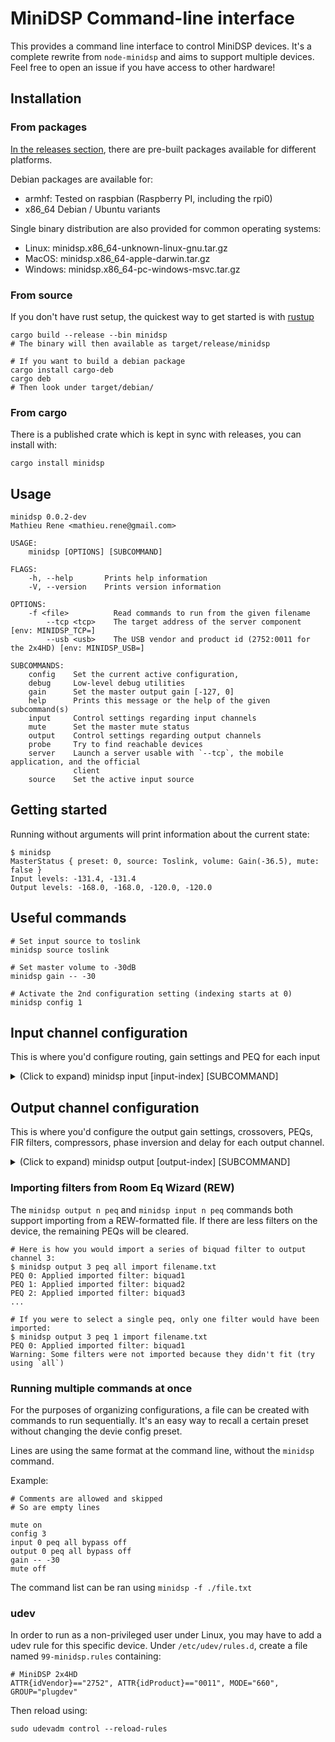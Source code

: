# MiniDSP Command-line interface

This provides a command line interface to control MiniDSP devices. 
It's a complete rewrite from `node-minidsp` and aims to support multiple devices. Feel free to open an issue if you have access to other hardware!


## Installation
### From packages
[In the releases section](https://github.com/mrene/minidsp-rs/releases), there are pre-built packages available for different platforms.

Debian packages are available for:
- armhf: Tested on raspbian (Raspberry PI, including the rpi0)
- x86_64 Debian / Ubuntu variants

Single binary distribution are also provided for common operating systems:
- Linux: minidsp.x86_64-unknown-linux-gnu.tar.gz
- MacOS: minidsp.x86_64-apple-darwin.tar.gz
- Windows: minidsp.x86_64-pc-windows-msvc.tar.gz

### From source
If you don't have rust setup, the quickest way to get started is with [rustup](https://rustup.rs/)


```shell
cargo build --release --bin minidsp
# The binary will then available as target/release/minidsp

# If you want to build a debian package
cargo install cargo-deb
cargo deb
# Then look under target/debian/
```

### From cargo
There is a published crate which is kept in sync with releases, you can install with:
```shell
cargo install minidsp
```

## Usage
```shell
minidsp 0.0.2-dev
Mathieu Rene <mathieu.rene@gmail.com>

USAGE:
    minidsp [OPTIONS] [SUBCOMMAND]

FLAGS:
    -h, --help       Prints help information
    -V, --version    Prints version information

OPTIONS:
    -f <file>          Read commands to run from the given filename
        --tcp <tcp>    The target address of the server component [env: MINIDSP_TCP=]
        --usb <usb>    The USB vendor and product id (2752:0011 for the 2x4HD) [env: MINIDSP_USB=]

SUBCOMMANDS:
    config    Set the current active configuration,
    debug     Low-level debug utilities
    gain      Set the master output gain [-127, 0]
    help      Prints this message or the help of the given subcommand(s)
    input     Control settings regarding input channels
    mute      Set the master mute status
    output    Control settings regarding output channels
    probe     Try to find reachable devices
    server    Launch a server usable with `--tcp`, the mobile application, and the official
              client
    source    Set the active input source
```


## Getting started
Running without arguments will print information about the current state:

```shell
$ minidsp 
MasterStatus { preset: 0, source: Toslink, volume: Gain(-36.5), mute: false }
Input levels: -131.4, -131.4
Output levels: -168.0, -168.0, -120.0, -120.0
```

## Useful commands
```
# Set input source to toslink
minidsp source toslink

# Set master volume to -30dB
minidsp gain -- -30

# Activate the 2nd configuration setting (indexing starts at 0)
minidsp config 1
```

## Input channel configuration
This is where you'd configure routing, gain settings and PEQ for each input

<details>
  <summary>(Click to expand) minidsp input [input-index] [SUBCOMMAND]</summary>

```shell
$ minidsp input --help
minidsp-input
Control settings regarding input channels

USAGE:
    minidsp input <input-index> <SUBCOMMAND>

ARGS:
    <input-index>    Index of the input channel, starting at 0

SUBCOMMANDS:
    gain       Set the input gain for this channel
    help       Prints this message or the help of the given subcommand(s)
    mute       Set the master mute status
    peq        Control the parametric equalizer
    routing    Controls signal routing from this input
```

### gain / mute

```shell
# Sets input channel 0's gain to -10dB
minidsp input 0 gain -- -10

# Mute input channel 0
minidsp input 0 mute on
```

### routing
Each output matrix entry has to be enabled in order for audio to be routed. The gain can then be set (in dB) for each entry.

```shell
# Route input channel 0 to output channel 0, boost gain by 6dB
minidsp input 0 routing 0 enable on
minidsp input 0 routing 0 gain 6
```

### peq

```
$ minidsp input 0 peq --help
minidsp-input-peq
Control the parametric equalizer

USAGE:
    minidsp input <input-index> peq <index> <SUBCOMMAND>

ARGS:
    <index>    Parametric EQ index (all | <id>) (0 to 9 inclusively)

FLAGS:
    -h, --help       Prints help information
    -V, --version    Prints version information

SUBCOMMANDS:
    bypass    Sets the bypass toggle
    clear     Sets all coefficients back to their default values and un-bypass them
    help      Prints this message or the help of the given subcommand(s)
    import    Imports the coefficients from the given file
    set       Set coefficients
```

The `peq` commands supports broadcasting an operation on multiple peqs. If specifying
an index, the command will only affect a single filter.

Bypass the first peq:
`minidsp output 0 peq 0 bypass on` 

Bypass all peqs:
`minidsp output 0 peq all bypass on`

Importing filters should use the `all` target if the ununsed filter should also be cleared.
`minidsp output 0 preq all import ./file.txt`

</details>

## Output channel configuration
This is where you'd configure the output gain settings, crossovers, PEQs, FIR filters, compressors, phase inversion and delay for each output channel.

<details>
  <summary>(Click to expand) minidsp output [output-index] [SUBCOMMAND]</summary>
The outputs are referenced by index, starting at 0 for the first output.

```shell
$ minidsp output --help

Control settings regarding output channels

USAGE:
    minidsp output <output-index> <SUBCOMMAND>

ARGS:
    <output-index>    Index of the output channel, starting at 0

SUBCOMMANDS:
    compressor    Controls crossovers (2x 4 biquads)
    crossover     Controls crossovers (2x 4 biquads)
    delay         Set the delay associated to this channel
    fir           Controls the FIR filter
    gain          Set the input gain for this channel
    help          Prints this message or the help of the given subcommand(s)
    invert        Set phase inversion on this channel
    mute          Set the master mute status
    peq           Control the parametric equalizer
```

### Gain

```shell
$ minidsp output 0 gain --help
USAGE:
    minidsp output <output-index> gain <value>

ARGS:
    <value>    Output gain in dB
```

Example usage: `minidsp output 0 gain -- -20`

`--` is used to distinguish negative values from another option

### PEQ

```
$ minidsp output 0 peq --help
Control the parametric equalizer

USAGE:
    minidsp output <output-index> peq <index> <SUBCOMMAND>

ARGS:
    <index>    Parametric EQ index (all | <id>) (0 to 9 inclusively)

SUBCOMMANDS:
    bypass    Sets the bypass toggle
    clear     Sets all coefficients back to their default values and un-bypass them
    help      Prints this message or the help of the given subcommand(s)
    import    Imports the coefficients from the given file
    set       Set coefficients
```

The `peq` commands supports broadcasting an operation on multiple peqs. If specifying
an index, the command will only affect a single filter.

Bypass the first peq:
`minidsp output 0 peq 0 bypass on` 

Bypass all peqs:
`minidsp output 0 peq all bypass on`

Importing filters should use the `all` target if the ununsed filter should also be cleared.
`minidsp output 0 preq all import ./file.txt`

### Crossover

```
$ minidsp output 0 crossover --help
Controls crossovers (2x 4 biquads)

USAGE:
    minidsp output <output-index> crossover <group> <index> <SUBCOMMAND>

ARGS:
    <group>    Group index (0 or 1)
    <index>    Filter index (all | 0 | 1 | 3)

SUBCOMMANDS:
    bypass    Sets the bypass toggle
    clear     Sets all coefficients back to their default values and un-bypass them
    help      Prints this message or the help of the given subcommand(s)
    import    Imports the coefficients from the given file
    set       Set coefficients
```

Crossovers are implemented as series biquad filters. There are two groups of 4 biquads per channel. Each group can be bypassed individually.

The command follows the same syntax as the `peq` command, for the exception that you have to specify the group index.

They can be imported in REW's format:

```shell
minidsp output 0 crossover 0 all import ./file.txt
minidsp output 0 crossover 1 all import ./file2.txt
```

### FIR

```shell
$ minidsp output 0 fir --help
minidsp-output-fir
Controls the FIR filter

USAGE:
    minidsp output <output-index> fir <SUBCOMMAND>

SUBCOMMANDS:
    bypass    Sets the bypass toggle
    clear     Sets all coefficients back to their default values and un-bypass them
    help      Prints this message or the help of the given subcommand(s)
    import    Imports the coefficients from the given file
    set       Set coefficients
```

Importing FIR filters can be done using a wav file. The file's sampling rate MUST match the device's internal rate. 

```shell
minidsp output 0 fir import ./impulse.wav
minidsp output 0 fir bypass off
```

### Delay

```shell
$ minidsp output 0 delay --help
minidsp-output-delay
Set the delay associated to this channel

USAGE:
    minidsp output <output-index> delay <delay>

ARGS:
    <delay>    Delay in milliseconds
```

### Invert

```
USAGE:
    minidsp output <output-index> invert <value>
```

Example: `minidsp output 0 invert on`

</details>

### Importing filters from Room Eq Wizard (REW)
The `minidsp output n peq` and `minidsp input n peq` commands both support importing from a REW-formatted file. If there are less
filters on the device, the remaining PEQs will be cleared.

```shell
# Here is how you would import a series of biquad filter to output channel 3:
$ minidsp output 3 peq all import filename.txt
PEQ 0: Applied imported filter: biquad1
PEQ 1: Applied imported filter: biquad2
PEQ 2: Applied imported filter: biquad3
...

# If you were to select a single peq, only one filter would have been imported:
$ minidsp output 3 peq 1 import filename.txt
PEQ 0: Applied imported filter: biquad1
Warning: Some filters were not imported because they didn't fit (try using `all`)
```

### Running multiple commands at once
For the purposes of organizing configurations, a file can be created with commands to run sequentially. It's an easy way to recall a certain preset without changing the devie config preset.

Lines are using the same format at the command line, without the `minidsp` command. 

Example:
```
# Comments are allowed and skipped
# So are empty lines

mute on
config 3
input 0 peq all bypass off
output 0 peq all bypass off
gain -- -30
mute off
```

The command list can be ran using  `minidsp -f ./file.txt`


### udev
In order to run as a non-privileged user under Linux, you may have to add a udev rule for this specific device. Under `/etc/udev/rules.d`, create a file named `99-minidsp.rules` containing:

```
# MiniDSP 2x4HD
ATTR{idVendor}=="2752", ATTR{idProduct}=="0011", MODE="660", GROUP="plugdev"
```

Then reload using:

```
sudo udevadm control --reload-rules
```